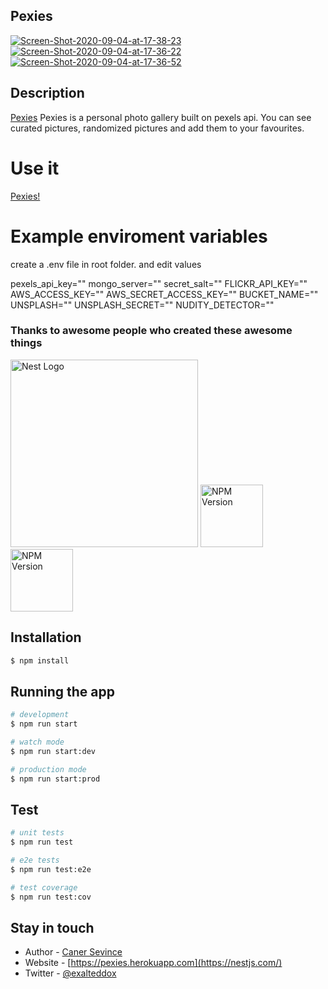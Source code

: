 ## Pexies
<a href="https://ibb.co/59VTKBr"><img src="https://i.ibb.co/dcyBmGP/Screen-Shot-2020-09-04-at-17-38-23.png" alt="Screen-Shot-2020-09-04-at-17-38-23" border="0"></a>
<a width="400" href="https://ibb.co/kmTY7kH"><img src="https://i.ibb.co/g48s2Hj/Screen-Shot-2020-09-04-at-17-36-22.png" alt="Screen-Shot-2020-09-04-at-17-36-22" border="0"></a>
<a width="400" href="https://ibb.co/c3DKZtt"><img src="https://i.ibb.co/Jt5WG22/Screen-Shot-2020-09-04-at-17-36-52.png" alt="Screen-Shot-2020-09-04-at-17-36-52" border="0"></a>
## Description

[Pexies](https://github.com/canersevince/pexies) Pexies is a personal photo gallery built on pexels api. You can see curated pictures, randomized pictures and add them to your favourites.

# Use it
  <p><a href="http://pexies.herokuapp.com/">Pexies!</a></p>
  <p align="center">
  
 
# Example enviroment variables
create a .env file in root folder. 
and edit values

pexels_api_key=""
mongo_server=""
secret_salt=""
FLICKR_API_KEY=""
AWS_ACCESS_KEY=""
AWS_SECRET_ACCESS_KEY=""
BUCKET_NAME=""
UNSPLASH=""
UNSPLASH_SECRET=""
NUDITY_DETECTOR=""


### Thanks to awesome people who created these awesome things
<p>
  <a href="http://nestjs.com/" target="blank"><img src="https://nestjs.com/img/logo_text.svg" width="300" alt="Nest Logo" /></a>
  <a href="https://www.npmjs.com/package/vue"><img width="100" src="https://vuejs.org/images/logo.png" alt="NPM Version" /></a>
  <a href="https://www.pexels.com"><img width="100" src="https://lh3.googleusercontent.com/KtFwMsqVzBBpTFc8vR5SZRCNBvqknlWurnzTRl4J-2kdZhoM04LjklX9Vh8pl-fYfpU" alt="NPM Version" /></a>
</p>

## Installation

```bash
$ npm install
```

## Running the app

```bash
# development
$ npm run start

# watch mode
$ npm run start:dev

# production mode
$ npm run start:prod
```

## Test

```bash
# unit tests
$ npm run test

# e2e tests
$ npm run test:e2e

# test coverage
$ npm run test:cov
```


## Stay in touch

- Author - [Caner Sevince](https://canersevince.com)
- Website - [https://pexies.herokuapp.com](https://nestjs.com/)
- Twitter - [@exalteddox](https://twitter.com/exalteddox)


